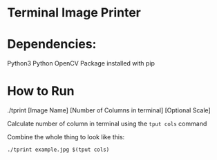# Terminal Image Printer

# Dependencies:
Python3
Python OpenCV Package installed with pip

# How to Run
./tprint [Image Name] [Number of Columns in terminal] [Optional Scale]

Calculate number of column in terminal using the `tput cols` command

Combine the whole thing to look like this:

```
./tprint example.jpg $(tput cols)
```
